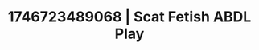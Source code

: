 ---
categories:
- Soft lighting seduction
- Erotic archetypes
- AI-generated
- Morning passion
- Bare skin
- ASMR
- Cosplay
- Hands in hair
image: /assets/images/1746723489068.jpg
layout: post
seo:
  description: Featured content with sensual Scat Fetish, ABDL Play. HD images available.
  keywords: Scat Fetish, ABDL Play
  og_image: /assets/images/1746723489068.jpg
  schema_type: VisualArtwork
tags:
- ABDL Play
- '#1746723489068'
- Scat Fetish
title: 1746723489068 | Scat Fetish ABDL Play
---